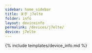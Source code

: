 ```yaml
---
sidebar: home_sidebar
title: 关于 j7elte
folder: info
layout: deviceinfo
permalink: /devices/j7elte/
device: j7elte
---
```

{% include templates/device_info.md %}
